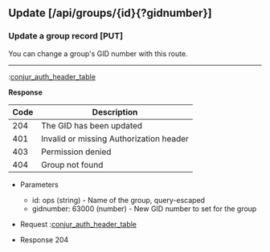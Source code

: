 ## Update [/api/groups/{id}{?gidnumber}]

### Update a group record [PUT]

You can change a group's GID number with this route.

---

:[conjur_auth_header_table](partials/conjur_auth_header_table.md)

**Response**

|Code|Description|
|----|-----------|
|204|The GID has been updated|
|401|Invalid or missing Authorization header|
|403|Permission denied|
|404|Group not found|

+ Parameters
    + id: ops (string) - Name of the group, query-escaped
    + gidnumber: 63000 (number) - New GID number to set for the group

+ Request
    :[conjur_auth_header_table](partials/conjur_auth_header_code.md)

+ Response 204